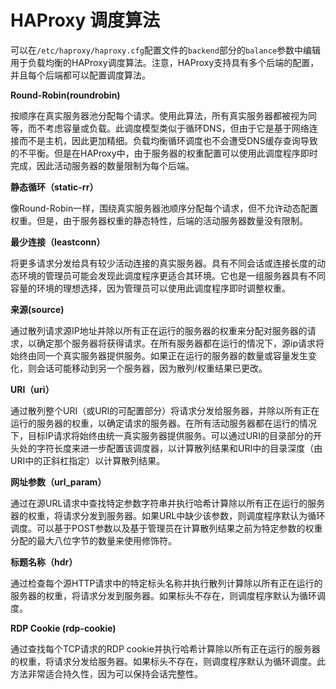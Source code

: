

# HAProxy 调度算法

可以在`/etc/haproxy/haproxy.cfg`配置文件的`backend`部分的`balance`参数中编辑用于负载均衡的HAProxy调度算法。注意，HAProxy支持具有多个后端的配置，并且每个后端都可以配置调度算法。

**Round-Robin(roundrobin)**

按顺序在真实服务器池分配每个请求。使用此算法，所有真实服务器都被视为同等，而不考虑容量或负载。此调度模型类似于循环DNS，但由于它是基于网络连接而不是主机，因此更加精细。负载均衡循环调度也不会遭受DNS缓存查询导致的不平衡。但是在HAProxy中，由于服务器的权重配置可以使用此调度程序即时完成，因此活动服务器的数量限制为每个后端。

**静态循环（static-rr）**

像Round-Robin一样，围绕真实服务器池顺序分配每个请求，但不允许动态配置权重。但是，由于服务器权重的静态特性，后端的活动服务器数量没有限制。

**最少连接（leastconn）**

将更多请求分发给具有较少活动连接的真实服务器。具有不同会话或连接长度的动态环境的管理员可能会发现此调度程序更适合其环境。它也是一组服务器具有不同容量的环境的理想选择，因为管理员可以使用此调度程序即时调整权重。

**来源(source)**

通过散列请求源IP地址并除以所有正在运行的服务器的权重来分配对服务器的请求，以确定那个服务器将获得请求。在所有服务器都在运行的情况下，源ip请求将始终由同一个真实服务器提供服务。如果正在运行的服务器的数量或容量发生变化，则会话可能移动到另一个服务器，因为散列/权重结果已更改。

**URI（uri）**

通过散列整个URI（或URI的可配置部分）将请求分发给服务器，并除以所有正在运行的服务器的权重，以确定请求的服务器。在所有活动服务器都在运行的情况下，目标IP请求将始终由统一真实服务器提供服务。可以通过URI的目录部分的开头处的字符长度来进一步配置该调度器，以计算散列结果和URI中的目录深度（由URI中的正斜杠指定）以计算散列结果。

**网址参数（url_param）**

通过在源URL请求中查找特定参数字符串并执行哈希计算除以所有正在运行的服务器的权重，将请求分发到服务器。如果URL中缺少该参数，则调度程序默认为循环调度。可以基于POST参数以及基于管理员在计算散列结果之前为特定参数的权重分配的最大八位字节的数量来使用修饰符。

**标题名称（hdr）**

通过检查每个源HTTP请求中的特定标头名称并执行散列计算除以所有正在运行的服务器的权重，将请求分发到服务器。如果标头不存在，则调度程序默认为循环调度。

**RDP Cookie (rdp-cookie)**

通过查找每个TCP请求的RDP cookie并执行哈希计算除以所有正在运行的服务器的权重，将请求分发给服务器。如果标头不存在，则调度程序默认为循环调度。此方法非常适合持久性，因为可以保持会话完整性。

 